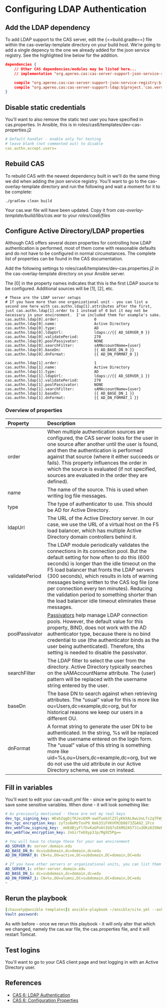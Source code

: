 # Configuring LDAP Authentication

## Add the LDAP dependency
To add LDAP support to the CAS server, edit the {==build.gradle==} file within the cas-overlay-template directory on your build host.  We're going to add a single depency to the one we already added for the json service registry.  See the highlighted line below for the addition.

``` json hl_lines="6"
dependencies {
    // Other CAS dependencies/modules may be listed here...
    // implementation "org.apereo.cas:cas-server-support-json-service-registry:${casServerVersion}"

    compile "org.apereo.cas:cas-server-support-json-service-registry:${project.'cas.version'}"
    compile "org.apereo.cas:cas-server-support-ldap:${project.'cas.version'}"
}


```

## Disable static credentials
You'll want to also remove the static test user you have specified in cas.properties.  In Ansible, this is in roles/cas6/templates/dev-cas-properties.j2

``` yaml
# Default handler - enable only for testing
# leave blank (not commented out) to disable
cas.authn.accept.users=
```

## Rebuild CAS
To rebuild CAS with the newest dependency built in we'll do the same thing we did when adding the json service registry.  You'll want to go to the cas-overlay-template directory and run the following and wait a moment for it to be complete:
```
./gradlew clean build
```

Your cas.war file will have been updated.  Copy it from *cas-overlay-template/build/libs/cas.war* to your *roles/cas6/files* 

## Configure Active Directory/LDAP properties
Although CAS offers several dozen properties for controlling how LDAP authentication is performed, most of them come with reasonable defaults and do not have to be configured in normal circumstances.  The complete list of properties can be found in the CAS documentation.

Add the following settings to roles/cas6/templates/dev-cas.properties.j2 in the cas-overlay-template directory on your Ansible server.

The [0] in the property names indicates that this is the first LDAP source to be configured. Additional sources will be [1], [2], etc.

```
# These are the LDAP server setups
# If you have more than one organizational unit - you can list a second one here with cas.authn.ldap[1].attributes after the first, just cas.authn.ldap[1].order to 1 instead of 0 but it may not be necessary in your environment.  I've included them for example's sake.
cas.authn.ldap[0].order:                0
cas.authn.ldap[0].name:                 Active Directory
cas.authn.ldap[0].type:                 AD
cas.authn.ldap[0].ldapUrl:              ldaps://{{ AD_SERVER_0 }}
cas.authn.ldap[0].validatePeriod:       270
cas.authn.ldap[0].poolPassivator:       NONE
cas.authn.ldap[0].searchFilter:         sAMAccountName={user}
cas.authn.ldap[0].baseDn:               {{ AD_BASE_DN_0 }}
cas.authn.ldap[0].dnFormat:             {{ AD_DN_FORMAT_0 }} 

cas.authn.ldap[1].order:                1
cas.authn.ldap[1].name:                 Active Directory
cas.authn.ldap[1].type:                 AD
cas.authn.ldap[1].ldapUrl:              ldaps://{{ AD_SERVER_1 }}
cas.authn.ldap[1].validatePeriod:       270
cas.authn.ldap[1].poolPassivator:       NONE
cas.authn.ldap[1].searchFilter:         sAMAccountName={user}
cas.authn.ldap[1].baseDn:               {{ AD_BASE_DN_1 }}
cas.authn.ldap[1].dnFormat:             {{ AD_DN_FORMAT_1 }} 

```

### Overview of properties
| Property         | Description                           |
| :----------   | :-----------------------------------  |
| order | When multiple authentication sources are configured, the CAS server looks for the user in one source after another until the user is found, and then the authentication is performed against that source (where it either succeeds or fails). This property influences the order in which the source is evaluated (if not specified, sources are evaluated in the order they are defined).|
| name | The name of the source. This is used when writing log file messages. |
| type | The type of authenticator to use. This should be AD for Active Directory. |
| ldapUrl | The URL of the Active Directory server. In our case, we use the URL of a virtual host on the F5 load balancer, which has multiple Active Directory domain controllers behind it. |
| validatePeriod | The LDAP module periodically validates the connections in its connection pool. But the default setting for how often to do this (600 seconds) is longer than the idle timeout on the F5 load balancer that fronts the LDAP servers (300 seconds), which results in lots of warning messages being written to the CAS log file (one per connection every ten minutes). Reducing the validation period to something shorter than the load balancer idle timeout eliminates these messages. |
| poolPassivator | [Passivators](https://apereo.github.io/cas/5.2.x/installation/Configuration-Properties.html#passivators) help manage LDAP connection pools. However, the default value for this property, BIND, does not work with the AD authenticator type, because there is no bind credential to use (the authenticator binds as the user being authenticated). Therefore, tihs setting is needed to disable the passivator. |
| searchFilter | The LDAP filter to select the user from the directory. Active Directory typically searches on the sAMAccountName attribute. The {user} pattern will be replaced with the username string entered by the user. |
| baseDn | The base DN to search against when retrieving attributes. The “usual” value for this is more like ou=Users,dc=example,dc=org, but for historical reasons we keep our users in a different OU. |
| dnFormat | A format string to generate the user DN to be authenticated. In the string, %s will be replaced with the username entered on the login form. The “usual” value of this string is something more like uid=%s,ou=Users,dc=example,dc=org, but we do not use the uid attribute in our Active Directory schema, we use cn instead. |




## Fill in variables
You'll want to edit your cas-vault.yml file - since we're going to want to save some sensitive variables.  When done - it will look something like:

``` yaml
# As previously mentioned - these are not my real keys
dev_tgc_signing_key: WEebZqgDjfKJei0XM-owdfueb3lZ3lyKKXAL8wLUoLfc2qTFWyBmYxVQBSLslau70uJH_gGM5teTqgbDD3Xcag
dev_tgc_encryption_key: zyTzo8eMzToxP9_Kmk33iFVKVFMJD8873ZGA9Z_2Fco
dev_webflow_signing_key: _mUEdBjyFlfbvKaGPnAtIbQ7sEkMO2A57lCu3OKz835NeNZqcOCsVo6WmCc95TMgdmahP-aP1lXBpqjd4rU2-g
dev_webflow_encryption_key: JnGirTeE8yp3Jp/Mg9Z5Pg==

# You will have to change these for your own environment
AD_SERVER_0: server.domain.edu
AD_BASE_DN_0: dc=subdomain,dc=domain,dc=edu
AD_DN_FORMAT_0: CN=%s,OU=active,DC=subdomain,DC=domain,DC=edu

# If you have other servers or organizational units, you can list them here
AD_SERVER_1: other-server.domain.edu
AD_BASE_DN_1: dc=subdomain,dc=domain,dc=edu
AD_DN_FORMAT_1: CN=%s,OU=alumni,DC=subdomain,DC=domain,DC=edu
~                                                                       

```

## Rerun the playbook

``` yaml
[chauvetp@ansible templates]$ ansible-playbook ~/ansible/site.yml --ask-vault-pass --limit <your_CAS_server>
Vault password: 
```

As with before - once we rerun this playbook - it will only alter that which we changed, namely the cas.war file, the cas.properties file, and it will restart Tomcat.

## Test logins

You'll want to go to your CAS client page and test logging in with an Active Directory user.  

## References
* [CAS 6: LDAP Authentication](https://apereo.github.io/cas/6.3.x/installation/LDAP-Authentication.html)
* [CAS 6: Configuration Properties](https://apereo.github.io/cas/6.3.x/configuration/Configuration-Properties.html#ldap-authentication)